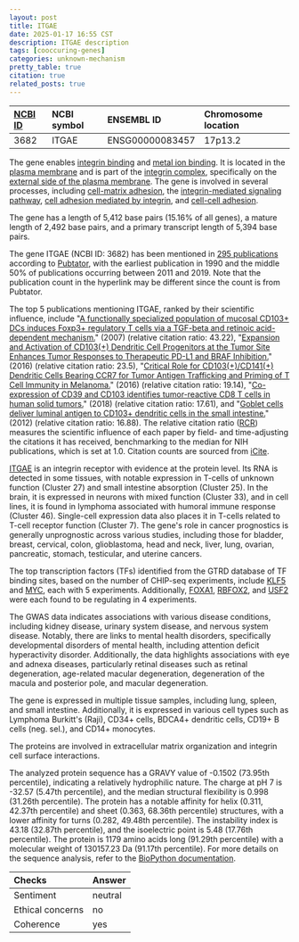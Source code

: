 ```yaml
---
layout: post
title: ITGAE
date: 2025-01-17 16:55 CST
description: ITGAE description
tags: [cooccuring-genes]
categories: unknown-mechanism
pretty_table: true
citation: true
related_posts: true
---
```




| [NCBI ID](https://www.ncbi.nlm.nih.gov/gene/3682) | NCBI symbol | ENSEMBL ID | Chromosome location |
| :-------- | :------- | :-------- | :------- |
| 3682  | ITGAE | ENSG00000083457 | 17p13.2 |



The gene enables [integrin binding](https://amigo.geneontology.org/amigo/term/GO:0005178) and [metal ion binding](https://amigo.geneontology.org/amigo/term/GO:0046872). It is located in the [plasma membrane](https://amigo.geneontology.org/amigo/term/GO:0005886) and is part of the [integrin complex](https://amigo.geneontology.org/amigo/term/GO:0008305), specifically on the [external side of the plasma membrane](https://amigo.geneontology.org/amigo/term/GO:0009897). The gene is involved in several processes, including [cell-matrix adhesion](https://amigo.geneontology.org/amigo/term/GO:0007160), the [integrin-mediated signaling pathway](https://amigo.geneontology.org/amigo/term/GO:0007229), [cell adhesion mediated by integrin](https://amigo.geneontology.org/amigo/term/GO:0033627), and [cell-cell adhesion](https://amigo.geneontology.org/amigo/term/GO:0098609).


The gene has a length of 5,412 base pairs (15.16% of all genes), a mature length of 2,492 base pairs, and a primary transcript length of 5,394 base pairs.


The gene ITGAE (NCBI ID: 3682) has been mentioned in [295 publications](https://pubmed.ncbi.nlm.nih.gov/?term=%22ITGAE%22) according to [Pubtator](https://academic.oup.com/nar/article/47/W1/W587/5494727), with the earliest publication in 1990 and the middle 50% of publications occurring between 2011 and 2019. Note that the publication count in the hyperlink may be different since the count is from Pubtator.


The top 5 publications mentioning ITGAE, ranked by their scientific influence, include "[A functionally specialized population of mucosal CD103+ DCs induces Foxp3+ regulatory T cells via a TGF-beta and retinoic acid-dependent mechanism.](https://pubmed.ncbi.nlm.nih.gov/17620361)" (2007) (relative citation ratio: 43.22), "[Expansion and Activation of CD103(+) Dendritic Cell Progenitors at the Tumor Site Enhances Tumor Responses to Therapeutic PD-L1 and BRAF Inhibition.](https://pubmed.ncbi.nlm.nih.gov/27096321)" (2016) (relative citation ratio: 23.5), "[Critical Role for CD103(+)/CD141(+) Dendritic Cells Bearing CCR7 for Tumor Antigen Trafficking and Priming of T Cell Immunity in Melanoma.](https://pubmed.ncbi.nlm.nih.gov/27424807)" (2016) (relative citation ratio: 19.14), "[Co-expression of CD39 and CD103 identifies tumor-reactive CD8 T cells in human solid tumors.](https://pubmed.ncbi.nlm.nih.gov/30006565)" (2018) (relative citation ratio: 17.61), and "[Goblet cells deliver luminal antigen to CD103+ dendritic cells in the small intestine.](https://pubmed.ncbi.nlm.nih.gov/22422267)" (2012) (relative citation ratio: 16.88). The relative citation ratio ([RCR](https://journals.plos.org/plosbiology/article?id=10.1371/journal.pbio.1002541)) measures the scientific influence of each paper by field- and time-adjusting the citations it has received, benchmarking to the median for NIH publications, which is set at 1.0. Citation counts are sourced from [iCite](https://icite.od.nih.gov).


[ITGAE](https://www.proteinatlas.org/ENSG00000083457-ITGAE) is an integrin receptor with evidence at the protein level. Its RNA is detected in some tissues, with notable expression in T-cells of unknown function (Cluster 27) and small intestine absorption (Cluster 25). In the brain, it is expressed in neurons with mixed function (Cluster 33), and in cell lines, it is found in lymphoma associated with humoral immune response (Cluster 46). Single-cell expression data also places it in T-cells related to T-cell receptor function (Cluster 7). The gene's role in cancer prognostics is generally unprognostic across various studies, including those for bladder, breast, cervical, colon, glioblastoma, head and neck, liver, lung, ovarian, pancreatic, stomach, testicular, and uterine cancers.


The top transcription factors (TFs) identified from the GTRD database of TF binding sites, based on the number of CHIP-seq experiments, include [KLF5](https://www.ncbi.nlm.nih.gov/gene/688) and [MYC](https://www.ncbi.nlm.nih.gov/gene/4609), each with 5 experiments. Additionally, [FOXA1](https://www.ncbi.nlm.nih.gov/gene/3169), [RBFOX2](https://www.ncbi.nlm.nih.gov/gene/23543), and [USF2](https://www.ncbi.nlm.nih.gov/gene/7392) were each found to be regulating in 4 experiments.



The GWAS data indicates associations with various disease conditions, including kidney disease, urinary system disease, and nervous system disease. Notably, there are links to mental health disorders, specifically developmental disorders of mental health, including attention deficit hyperactivity disorder. Additionally, the data highlights associations with eye and adnexa diseases, particularly retinal diseases such as retinal degeneration, age-related macular degeneration, degeneration of the macula and posterior pole, and macular degeneration.



The gene is expressed in multiple tissue samples, including lung, spleen, and small intestine. Additionally, it is expressed in various cell types such as Lymphoma Burkitt's (Raji), CD34+ cells, BDCA4+ dendritic cells, CD19+ B cells (neg. sel.), and CD14+ monocytes.


The proteins are involved in extracellular matrix organization and integrin cell surface interactions.



The analyzed protein sequence has a GRAVY value of -0.1502 (73.95th percentile), indicating a relatively hydrophilic nature. The charge at pH 7 is -32.57 (5.47th percentile), and the median structural flexibility is 0.998 (31.26th percentile). The protein has a notable affinity for helix (0.311, 42.37th percentile) and sheet (0.363, 68.36th percentile) structures, with a lower affinity for turns (0.282, 49.48th percentile). The instability index is 43.18 (32.87th percentile), and the isoelectric point is 5.48 (17.76th percentile). The protein is 1179 amino acids long (91.29th percentile) with a molecular weight of 130157.23 Da (91.17th percentile). For more details on the sequence analysis, refer to the [BioPython documentation](https://biopython.org/docs/1.75/api/Bio.SeqUtils.ProtParam.html).





| Checks    | Answer |
| :-------- | :------- |
| Sentiment  | neutral   |
| Ethical concerns | no     |
| Coherence    | yes    |